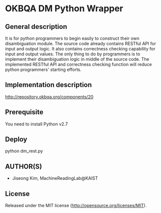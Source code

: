 OKBQA DM Python Wrapper
=====================================

General description
-----
It is for python programmers to begin easily to construct their own disambiguation module.
The source code already contains RESTful API for input and output logic.
It also contains correctness checking capability for input and output values.
The only thing to do by programmers is to implement their disambiguation logic in middle of the source code.
The implemented RESTful API and correctness checking function will reduce python programmers' starting efforts.

Implementation description
-----
http://repository.okbqa.org/components/20

Prerequisite
-----
You need to install Python v2.7

Deploy
-----
python dm_rest.py

AUTHOR(S)
---------
* Jiseong Kim, MachineReadingLab@KAIST

License
-------
Released under the MIT license (http://opensource.org/licenses/MIT).
